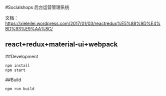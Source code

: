 #Socialshops 后台运营管理系统

文档：https://xieleilei.wordpress.com/2017/01/03/reactredux%E5%88%9D%E4%BD%93%E9%AA%8C/

react+redux+material-ui+webpack
-------------------------------

##Development


```sh
npm install
npm start
```

##Build

```sh
npm run build
```
